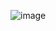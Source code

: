 ![image](https://github.com/Lexi79Ha/Lexi79Ha/assets/139013867/4d7239a4-391e-42ab-997b-bd1b4e94ce31)






<!--
**Lexi79Ha/Lexi79Ha** is a ✨ _special_ ✨ repository because its `README.md` (this file) appears on your GitHub profile.

Here are some ideas to get you started:

- 🔭 I’m currently working on project for ...
- 🌱 I’m currently learning ...
- 👯 I’m looking to collaborate on ...
- 🤔 I’m looking for help with ...
- 💬 Ask me about ...
- 📫 How to reach me: ...
- 😄 Pronouns: ...
- ⚡ Fun fact: ...
-->
